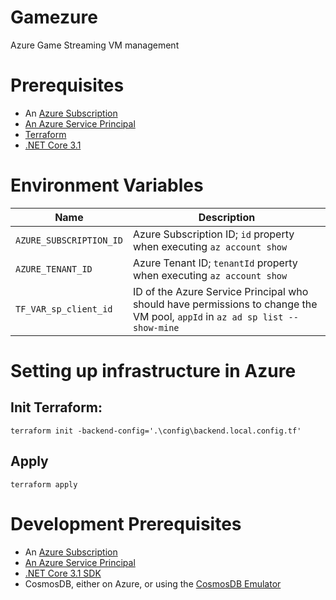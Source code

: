 # Gamezure
Azure Game Streaming VM management

# Prerequisites
* An [Azure Subscription](https://azure.microsoft.com/en-us/solutions/gaming/)
* [An Azure Service Principal](https://docs.microsoft.com/en-us/azure/active-directory/develop/howto-create-service-principal-portal)
* [Terraform](https://terraform.io)
* [.NET Core 3.1](https://dot.net)

# Environment Variables
| Name     | Description    |
|----------|----------|
| `AZURE_SUBSCRIPTION_ID` | Azure Subscription ID; `id` property when executing `az account show` |
| `AZURE_TENANT_ID` | Azure Tenant ID; `tenantId` property when executing `az account show` |
| `TF_VAR_sp_client_id` | ID of the Azure Service Principal who should have permissions to change the VM pool, `appId` in `az ad sp list --show-mine` |


# Setting up infrastructure in Azure
## Init Terraform:

    terraform init -backend-config='.\config\backend.local.config.tf'

## Apply
    
    terraform apply

# Development Prerequisites
* An [Azure Subscription](https://azure.microsoft.com/en-us/solutions/gaming/)
* [An Azure Service Principal](https://docs.microsoft.com/en-us/azure/active-directory/develop/howto-create-service-principal-portal)
* [.NET Core 3.1 SDK](https://dot.net)
* CosmosDB, either on Azure, or using the [CosmosDB Emulator](https://docs.microsoft.com/en-us/azure/cosmos-db/local-emulator?tabs=ssl-netstd21)